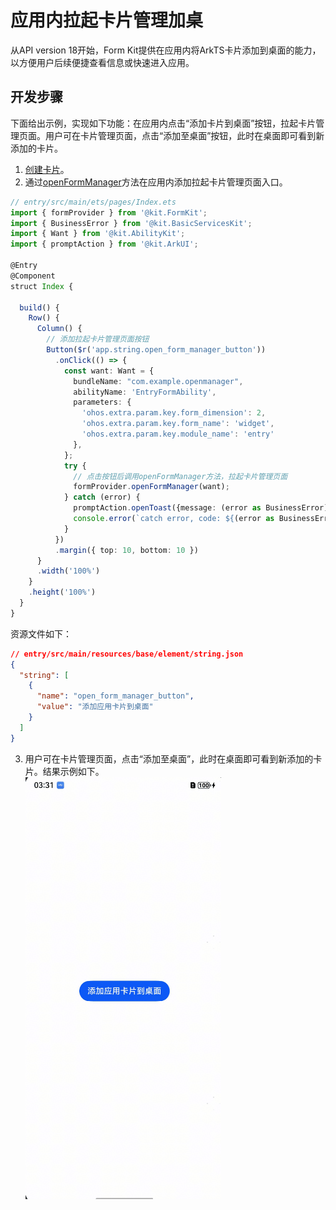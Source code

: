 # 应用内拉起卡片管理加桌

从API version 18开始，Form Kit提供在应用内将ArkTS卡片添加到桌面的能力，以方便用户后续便捷查看信息或快速进入应用。

## 开发步骤
下面给出示例，实现如下功能：在应用内点击“添加卡片到桌面”按钮，拉起卡片管理页面。用户可在卡片管理页面，点击“添加至桌面”按钮，此时在桌面即可看到新添加的卡片。
1. [创建卡片](./arkts-ui-widget-creation.md)。
2. 通过[openFormManager](../reference/apis-form-kit/js-apis-app-form-formProvider.md#formprovideropenformmanager18)方法在应用内添加拉起卡片管理页面入口。
```ts
// entry/src/main/ets/pages/Index.ets
import { formProvider } from '@kit.FormKit';
import { BusinessError } from '@kit.BasicServicesKit';
import { Want } from '@kit.AbilityKit';
import { promptAction } from '@kit.ArkUI';

@Entry
@Component
struct Index {

  build() {
    Row() {
      Column() {
        // 添加拉起卡片管理页面按钮
        Button($r('app.string.open_form_manager_button'))
          .onClick(() => {
            const want: Want = {
              bundleName: "com.example.openmanager",
              abilityName: 'EntryFormAbility',
              parameters: {
                'ohos.extra.param.key.form_dimension': 2,
                'ohos.extra.param.key.form_name': 'widget',
                'ohos.extra.param.key.module_name': 'entry'
              },
            };
            try {
              // 点击按钮后调用openFormManager方法，拉起卡片管理页面
              formProvider.openFormManager(want);
            } catch (error) {
              promptAction.openToast({message: (error as BusinessError).message});
              console.error(`catch error, code: ${(error as BusinessError).code}, message: ${(error as BusinessError).message})`);
            }
          })
          .margin({ top: 10, bottom: 10 })
      }
      .width('100%')
    }
    .height('100%')
  }
}
```
资源文件如下：
```json
// entry/src/main/resources/base/element/string.json
{
  "string": [
    {
      "name": "open_form_manager_button",
      "value": "添加应用卡片到桌面"
    }
  ]
}
```
3. 用户可在卡片管理页面，点击“添加至桌面”，此时在桌面即可看到新添加的卡片。结果示例如下。<br>
![WidgetPrinciple](figures/应用内加卡.gif)
